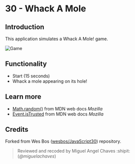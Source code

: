 # 30 - Whack A Mole
## Introduction
This application simulates a Whack A Mole! game.

![Game](https://res.cloudinary.com/saaec/image/upload/v1612793225/whackamole_ejapcr.jpg)

## Functionality
* Start (15 seconds)
* Whack a mole appearing on its hole!

## Learn more
* [Math.random()](https://developer.mozilla.org/es/docs/Web/JavaScript/Referencia/Objetos_globales/Math/random) from MDN web docs *Mozilla*
* [Event.isTrusted](https://developer.mozilla.org/en-US/docs/Web/API/Event/isTrusted) from MDN web docs *Mozilla*

## Credits
Forked from Wes Bos ([wesbos/JavaScript30](https://github.com/wesbos/JavaScript30)) repository.
> Reviewed and recoded by Miguel Angel Chaves :shipit: (*@miguelachaves*)
